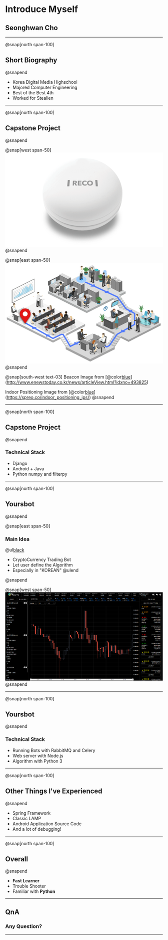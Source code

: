 # Introduce Myself

## Seonghwan Cho

---
@snap[north span-100]
## Short Biography
@snapend

- Korea Digital Media Highschool
- Majored Computer Engineering
- Best of the Best 4th
- Worked for Stealien

---
@snap[north span-100]
## Capstone Project
@snapend

@snap[west span-50]
![](assets/img/beacon.png)
@snapend

@snap[east span-50]
![](assets/img/indoor_positioning.png)
@snapend


@snap[south-west text-03]
Beacon Image from [@color[blue](RECO)](http://www.enewstoday.co.kr/news/articleView.html?idxno=493825)
  

Indoor Positioning Image from [@color[blue](SPREO)](https://spreo.co/indoor_positioning_ips/)
@snapend

---
@snap[north span-100]
## Capstone Project
@snapend
### Technical Stack
  

- Django
- Android + Java
- Python numpy and filterpy

---
@snap[north span-100]
## Yoursbot
@snapend

@snap[east span-50]

### Main Idea

@ul[black](false)
- CryptoCurrency Trading Bot
- Let user define the Algorithm
- Especially in "KOREAN"
@ulend

@snapend

@snap[west span-50]
![](assets/img/yours_chart.png)
@snapend

---
@snap[north span-100]
## Yoursbot
@snapend

### Technical Stack

- Running Bots with RabbitMQ and Celery
- Web server with Node.js
- Algorithm with Python 3

---
@snap[north span-100]
## Other Things I've Experienced
@snapend

- Spring Framework
- Classic LAMP
- Android Application Source Code
- And a lot of debugging!

---
@snap[north span-100]
## Overall
@snapend

- **Fast Learner**
- Trouble Shooter
- Familiar with **Python**

---

## QnA

### Any Question?

---
